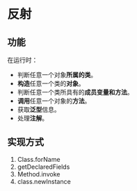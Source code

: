 # 反射

## 功能
在运行时：
- 判断任意一个对象**所属的类**。
- **构造**任意一个类的**对象**。
- 判断任意一个类所具有的**成员变量和方法**。
- **调用**任意一个对象的**方法**。
- 获取**泛型**信息。
- 处理**注解**。

## 实现方式

1. Class.forName
2. getDeclaredFields
3. Method.invoke
4. class.newInstance